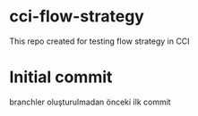 # cci-flow-strategy
This repo created for testing flow strategy in CCI

# Initial commit
branchler oluşturulmadan önceki ilk commit
